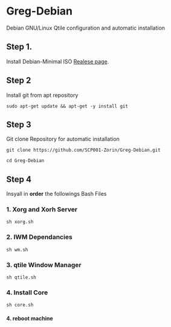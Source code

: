 # Greg-Debian
Debian GNU/Linux Qtile configuration and automatic installation

## Step 1.
Install Debian-Minimal ISO [Realese page](https://github.com/SCP001-Zorin/Greg-Debian/releases/tag/Qtile).

## Step 2
Install git from apt repository
  
```
sudo apt-get update && apt-get -y install git
```
	
## Step 3
	
Git clone Repository for automatic installation
	
```
git clone https://github.com/SCP001-Zorin/Greg-Debian.git

cd Greg-Debian

```

## Step 4

Insyall in **order** the followings Bash Files

### 1. Xorg and Xorh Server

```
sh xorg.sh
```

### 2. IWM Dependancies

```
sh wm.sh
```

### 3. qtile Window Manager

```
sh qtile.sh
```

### 4. Install Core
```
sh core.sh
```

#### 4. reboot machine
